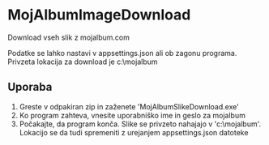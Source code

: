 # MojAlbumImageDownload
Download vseh slik z mojalbum.com

Podatke se lahko nastavi v appsettings.json ali ob zagonu programa. Privzeta lokacija za download je c:\mojalbum

## Uporaba
1. Greste v odpakiran zip in zaženete 'MojAlbumSlikeDownload.exe'
2. Ko program zahteva, vnesite uporabniško ime in geslo za mojalbum
3. Počakajte, da program konča. Slike se privzeto nahajajo v 'c:\mojalbum'. Lokacijo se da tudi spremeniti z urejanjem appsettings.json datoteke
